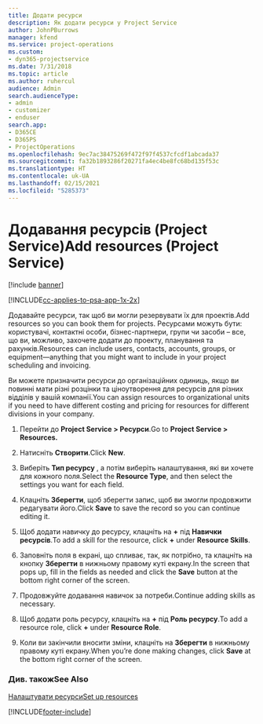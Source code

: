 ```yaml
---
title: Додати ресурси
description: Як додати ресурси у Project Service
author: JohnPBurrows
manager: kfend
ms.service: project-operations
ms.custom:
- dyn365-projectservice
ms.date: 7/31/2018
ms.topic: article
ms.author: ruhercul
audience: Admin
search.audienceType:
- admin
- customizer
- enduser
search.app:
- D365CE
- D365PS
- ProjectOperations
ms.openlocfilehash: 9ec7ac38475269f472f97f4537cfcdf1abcada37
ms.sourcegitcommit: fa32b1893286f20271fa4ec4be8fc68bd135f53c
ms.translationtype: HT
ms.contentlocale: uk-UA
ms.lasthandoff: 02/15/2021
ms.locfileid: "5285373"
---
```

# <a name="add-resources-project-service"></a><span data-ttu-id="4cbd5-103">Додавання ресурсів (Project Service)</span><span class="sxs-lookup"><span data-stu-id="4cbd5-103">Add resources (Project Service)</span></span>

[!include [banner](../includes/psa-now-project-operations.md)]

[!INCLUDE[cc-applies-to-psa-app-1x-2x](../includes/cc-applies-to-psa-app-1x-2x.md)]

<span data-ttu-id="4cbd5-104">Додавайте ресурси, так щоб ви могли резервувати їх для проектів.</span><span class="sxs-lookup"><span data-stu-id="4cbd5-104">Add resources so you can book them for projects.</span></span> <span data-ttu-id="4cbd5-105">Ресурсами можуть бути: користувачі, контактні особи, бізнес-партнери, групи чи засоби – все, що ви, можливо, захочете додати до проекту, планування та рахунків.</span><span class="sxs-lookup"><span data-stu-id="4cbd5-105">Resources can include users, contacts, accounts, groups, or equipment—anything that you might want to include in your project scheduling and invoicing.</span></span>  
  
<span data-ttu-id="4cbd5-106">Ви можете призначити ресурси до організаційних одиниць, якщо ви повинні мати різні розцінки та ціноутворення для ресурсів для різних відділів у вашій компанії.</span><span class="sxs-lookup"><span data-stu-id="4cbd5-106">You can assign resources to organizational units if you need to have different costing and pricing for resources for different divisions in your company.</span></span>  
  
1.  <span data-ttu-id="4cbd5-107">Перейти до **Project Service > Ресурси**.</span><span class="sxs-lookup"><span data-stu-id="4cbd5-107">Go to **Project Service > Resources.**</span></span>  
  
2.  <span data-ttu-id="4cbd5-108">Натисніть **Створити**.</span><span class="sxs-lookup"><span data-stu-id="4cbd5-108">Click **New**.</span></span>  
  
3.  <span data-ttu-id="4cbd5-109">Виберіть **Тип ресурсу** , а потім виберіть налаштування, які ви хочете для кожного поля.</span><span class="sxs-lookup"><span data-stu-id="4cbd5-109">Select the **Resource Type**, and then select the settings you want for each field.</span></span>  
  
4.  <span data-ttu-id="4cbd5-110">Клацніть **Зберегти**, щоб зберегти запис, щоб ви змогли продовжити редагувати його.</span><span class="sxs-lookup"><span data-stu-id="4cbd5-110">Click **Save** to save the record so you can continue editing it.</span></span>  
  
5.  <span data-ttu-id="4cbd5-111">Щоб додати навичку до ресурсу, клацніть на **+** під **Навички ресурсів**.</span><span class="sxs-lookup"><span data-stu-id="4cbd5-111">To add a skill for the resource, click **+** under **Resource Skills**.</span></span>  
  
6.  <span data-ttu-id="4cbd5-112">Заповніть поля в екрані, що спливає, так, як потрібно, та клацніть на кнопку **Зберегти** в нижньому правому куті екрану.</span><span class="sxs-lookup"><span data-stu-id="4cbd5-112">In the screen that pops up, fill in the fields as needed and click the **Save** button at the bottom right corner of the screen.</span></span>  
  
7.  <span data-ttu-id="4cbd5-113">Продовжуйте додавання навичок за потреби.</span><span class="sxs-lookup"><span data-stu-id="4cbd5-113">Continue adding skills as necessary.</span></span>  
  
8.  <span data-ttu-id="4cbd5-114">Щоб додати роль ресурсу, клацніть на **+** під **Роль ресурсу**.</span><span class="sxs-lookup"><span data-stu-id="4cbd5-114">To add a resource role, click **+** under **Resource Role**.</span></span>  
  
9. <span data-ttu-id="4cbd5-115">Коли ви закінчили вносити зміни, клацніть на **Зберегти** в нижньому правому куті екрану.</span><span class="sxs-lookup"><span data-stu-id="4cbd5-115">When you’re done making changes, click **Save** at the bottom right corner of the screen.</span></span>  
  
### <a name="see-also"></a><span data-ttu-id="4cbd5-116">Див. також</span><span class="sxs-lookup"><span data-stu-id="4cbd5-116">See Also</span></span>  
 [<span data-ttu-id="4cbd5-117">Налаштувати ресурси</span><span class="sxs-lookup"><span data-stu-id="4cbd5-117">Set up resources</span></span>](../psa/set-up-resources.md)


[!INCLUDE[footer-include](../includes/footer-banner.md)]